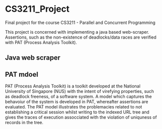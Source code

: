 # CS3211_Project
Final project for the course CS3211 - Parallel and Concurrent Programming

This project is concerned with implementing a java based web-scraper. Assertions, such as the non-existence of deadlocks/data races are verified with PAT (Process Analysis Toolkit). 

## Java web scraper

## PAT mdoel
PAT (Process Analysis Toolkit) is a toolkit developed at the National University of Singapore (NUS) with the intent of virefying properties, such as deadlock freeness, of a software system. A model which captures the behavoiur of the system is developed in PAT, whereafter assertions are evaluated. The PAT model illustrates the problemacies related to not establishing a critical session whilst writing to the indexed URL tree and gives the traces of execution assocciated with the violation of uniquness of records in the tree.

